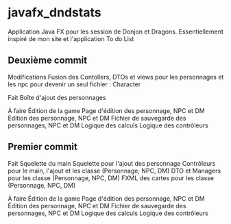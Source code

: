 # javafx_dndstats
Application Java FX pour les session de Donjon et Dragons. Essentiellement inspiré de mon site et l'application To do List

## Deuxième commit
  Modifications
    Fusion des Contollers, DTOs et views pour les personnages et les npc pour devenir un seul fichier : Character
    
  Fait
    Boîte d'ajout des personnages

  À faire
    Édition de la game
    Page d'édition des personnage, NPC et DM
    Édition des personnage, NPC et DM
    Fichier de sauvegarde des personnages, NPC et DM
    Logique des calculs
    Logique des contrôleurs

## Premier commit
  Fait
    Squelette du main
    Squelette pour l'ajout des personnage
    Contrôleurs pour le main, l'ajout et les classe (Personnage, NPC, DM)
    DTO et Managers pour les classe (Personnage, NPC, DM)
    FXML des cartes pour les classe (Personnage, NPC, DM)
  
  À faire
    Édition de la game
    Page d'édition des personnage, NPC et DM
    Édition des personnage, NPC et DM
    Fichier de sauvegarde des personnages, NPC et DM
    Logique des calculs
    Logique des contrôleurs
